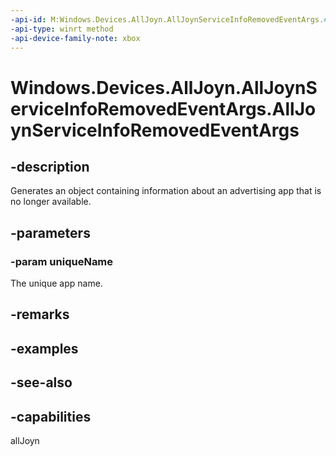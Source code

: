 ```yaml
---
-api-id: M:Windows.Devices.AllJoyn.AllJoynServiceInfoRemovedEventArgs.#ctor(System.String)
-api-type: winrt method
-api-device-family-note: xbox
---
```


<!-- Method syntax
public AllJoynServiceInfoRemovedEventArgs(System.String uniqueName)
-->

# Windows.Devices.AllJoyn.AllJoynServiceInfoRemovedEventArgs.AllJoynServiceInfoRemovedEventArgs

## -description
Generates an object containing information about an advertising app that is no longer available.

## -parameters
### -param uniqueName
The unique app name.

## -remarks

## -examples

## -see-also


## -capabilities
allJoyn